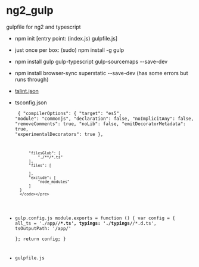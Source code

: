 # ng2_gulp
gulpfile for ng2 and typescript
* npm init [entry point: (index.js) gulpfile.js]
* just once per box: (sudo) npm install -g gulp
* npm install gulp gulp-typescript gulp-sourcemaps --save-dev
* npm install browser-sync superstatic --save-dev (has some errors but runs through)

* [tslint.json](https://github.com/palantir/tslint/blob/master/docs/sample.tslint.json)

* tsconfig.json
        <pre><code>
        {
            "compilerOptions": {
                "target": "es5",
                "module": "commonjs",
                "declaration": false,
                "noImplicitAny": false,
                "removeComments": true,
                "noLib": false,
                "emitDecoratorMetadata": true,
                "experimentalDecorators": true
            },
            
            "filesGlob": [ 
                "./**/*.ts" 
            ],
            "files": [
        
            ],
            "exclude": [
                "node_modules"
            ]
        }
        </code></pre>

* gulp.config.js
        module.exports = function () {
            var config = {
                all_ts = './app/**/*.ts',
                typings: './typings/**/*.d.ts',
                tsOutputPath: '/app/'    
            };
            return config;
        }
       

* gulpfile.js
